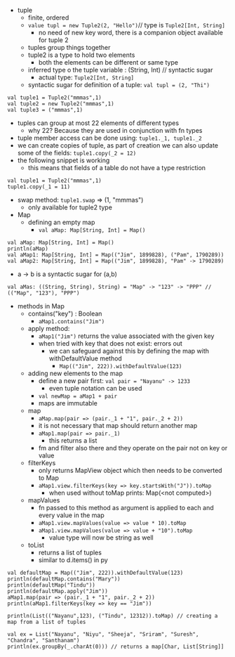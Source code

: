 - tuple
	- finite, ordered
	- `value tupl = new Tuple2(2, "Hello")`// type is `Tuple2[Int, String]`
		- no need of new key word, there is a companion object available for tuple 2
	- tuples group things together
	- tuple2 is a type to hold two elements
		- both the elements can be different or same type
	- inferred type o the tuple variable : (String, Int) // syntactic sugar
		- actual type: `Tuple2[Int, String]`
	- syntactic sugar for definition of a tuple: `val tupl = (2, "Thi")`
```
val tuple1 = Tuple2("mmmas",1)  
val tuple2 = new Tuple2("mmmas",1)
val tuple3 = ("mmmas",1)
```
- tuples can group at most 22 elements of different types
	- why 22? Because they are used in conjunction with fn types
- tuple member access can be done using: `tuple1._1, tuple1._2`
- we can create copies of tuple, as part of creation we can also update some of the fields: `tuple1.copy(_2 = 12)`
- the following snippet is working
	- this means that fields of a table do not have a type restriction
```
val tuple1 = Tuple2("mmmas",1)  
tuple1.copy(_1 = 11)
```
- swap method: `tuple1.swap` => (1, "mmmas")
	- only available for tuple2 type
- Map
	- defining an empty map
		- `val aMap: Map[String, Int] = Map()`
```
val aMap: Map[String, Int] = Map()  
println(aMap)  
val aMap1: Map[String, Int] = Map(("Jim", 1899828), ("Pam", 1790289))
val aMap2: Map[String, Int] = Map(("Jim", 1899828), "Pam" -> 1790289)
```
- a -> b is a syntactic sugar for (a,b)
```
val aMas: ((String, String), String) = "Map" -> "123" -> "PPP" // (("Map", "123"), "PPP")
```
- methods in Map
	- contains("key") : Boolean
		- `aMap1.contains("Jim")`
	- apply method:
		- `aMap1("Jim")` returns the value associated with the given key
		- when tried with key that does not exist: errors out
			- we can safeguard against this by defining the map with withDefaultValue method
				- `Map(("Jim", 222)).withDefaultValue(123)`
	- adding new elements to the map
		- define a new pair first: `val pair = "Nayanu" -> 1233`
			- even tuple notation can be used
		- `val newMap = aMap1 + pair`
		- maps are immutable
	- map
		- `aMap.map(pair => (pair._1 + "1", pair._2 + 2))`
		- it is not necessary that map should return another map
		- `aMap1.map(pair => pair._1)`
			- this returns a list
		- fm and filter also there and they operate on the pair not on key or value
	- filterKeys
		- only returns MapView object which then needs to be converted to Map
		- `aMap1.view.filterKeys(key => key.startsWith("J")).toMap`
			- when used without toMap prints: Map(\<not computed>)
	- mapValues
		- fn passed to this method as argument is applied to each and every value in the map
		- `aMap1.view.mapValues(value => value * 10).toMap`
		- `aMap1.view.mapValues(value => value + "10").toMap`
			- value type will now be string as well
	- toList
		- returns a list of tuples
		- similar to d.items() in py
```
val defaultMap = Map(("Jim", 222)).withDefaultValue(123)  
println(defaultMap.contains("Mary"))  
println(defaultMap("Tindu"))  
println(defaultMap.apply("Jim"))
aMap1.map(pair => (pair._1 + "1", pair._2 + 2))
println(aMap1.filterKeys(key => key == "Jim"))

println(List(("Nayanu",123), ("Tindu", 12312)).toMap) // creating a map from a list of tuples

val ex = List("Nayanu", "Niyu", "Sheeja", "Sriram", "Suresh", "Chandra", "Santhanam")  
println(ex.groupBy(_.charAt(0))) // returns a map[Char, List[String]]
```